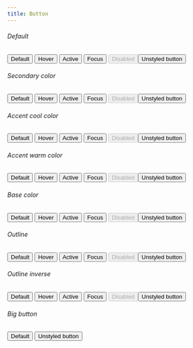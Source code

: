 ```yaml
---
title: Button
---
```

<h6>Default</h6>
<button class="usa-button ">Default</button>
<button class="usa-button  usa-button--hover">Hover</button>
<button class="usa-button  usa-button--active">Active</button>
<button class="usa-button  usa-focus">Focus</button>
<button class="usa-button " disabled>Disabled</button><button class="usa-button  usa-button--unstyled">Unstyled button</button>

<h6>Secondary color</h6>
<button class="usa-button usa-button--secondary">Default</button>
<button class="usa-button usa-button--secondary usa-button--hover">Hover</button>
<button class="usa-button usa-button--secondary usa-button--active">Active</button>
<button class="usa-button usa-button--secondary usa-focus">Focus</button>
<button class="usa-button usa-button--secondary" disabled>Disabled</button><button class="usa-button usa-button--secondary usa-button--unstyled">Unstyled button</button>

<h6>Accent cool color</h6>
<button class="usa-button usa-button--accent-cool">Default</button>
<button class="usa-button usa-button--accent-cool usa-button--hover">Hover</button>
<button class="usa-button usa-button--accent-cool usa-button--active">Active</button>
<button class="usa-button usa-button--accent-cool usa-focus">Focus</button>
<button class="usa-button usa-button--accent-cool" disabled>Disabled</button><button class="usa-button usa-button--accent-cool usa-button--unstyled">Unstyled button</button>

<h6>Accent warm color</h6>
<button class="usa-button usa-button--accent-warm">Default</button>
<button class="usa-button usa-button--accent-warm usa-button--hover">Hover</button>
<button class="usa-button usa-button--accent-warm usa-button--active">Active</button>
<button class="usa-button usa-button--accent-warm usa-focus">Focus</button>
<button class="usa-button usa-button--accent-warm" disabled>Disabled</button><button class="usa-button usa-button--accent-warm usa-button--unstyled">Unstyled button</button>

<h6>Base color</h6>
<button class="usa-button usa-button--base">Default</button>
<button class="usa-button usa-button--base usa-button--hover">Hover</button>
<button class="usa-button usa-button--base usa-button--active">Active</button>
<button class="usa-button usa-button--base usa-focus">Focus</button>
<button class="usa-button usa-button--base" disabled>Disabled</button><button class="usa-button usa-button--base usa-button--unstyled">Unstyled button</button>

<h6>Outline</h6>
<button class="usa-button usa-button--outline">Default</button>
<button class="usa-button usa-button--outline usa-button--hover">Hover</button>
<button class="usa-button usa-button--outline usa-button--active">Active</button>
<button class="usa-button usa-button--outline usa-focus">Focus</button>
<button class="usa-button usa-button--outline" disabled>Disabled</button><button class="usa-button usa-button--outline usa-button--unstyled">Unstyled button</button>

<h6>Outline inverse</h6>
<div class="bg-base-darkest padding-1" style="max-width: fit-content">
<button class="usa-button usa-button--outline usa-button--inverse">Default</button>
<button class="usa-button usa-button--outline usa-button--inverse usa-button--hover">Hover</button>
<button class="usa-button usa-button--outline usa-button--inverse usa-button--active">Active</button>
<button class="usa-button usa-button--outline usa-button--inverse usa-focus">Focus</button>
<button class="usa-button usa-button--outline usa-button--inverse" disabled>Disabled</button><button class="usa-button usa-button--outline usa-button--inverse usa-button--unstyled">Unstyled button</button>
</div>

<h6>Big button</h6>
<button class="usa-button usa-button--big">Default</button>
<button class="usa-button usa-button--big usa-button--unstyled">Unstyled button</button>